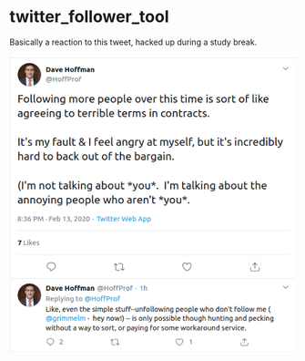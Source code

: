 # twitter_follower_tool

Basically a reaction to this tweet, hacked up during a study break.

![Hoffman Tweet](twitter_screenshot.png)
